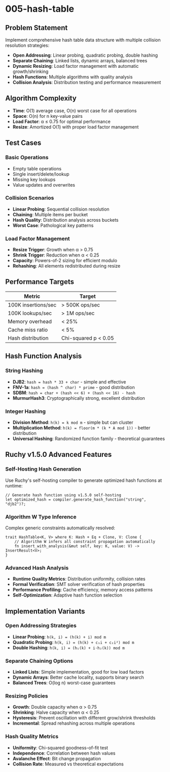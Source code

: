 # 005-hash-table

## Problem Statement

Implement comprehensive hash table data structure with multiple collision resolution strategies:
- **Open Addressing**: Linear probing, quadratic probing, double hashing
- **Separate Chaining**: Linked lists, dynamic arrays, balanced trees
- **Dynamic Resizing**: Load factor management with automatic growth/shrinking
- **Hash Functions**: Multiple algorithms with quality analysis
- **Collision Analysis**: Distribution testing and performance measurement

## Algorithm Complexity

- **Time**: O(1) average case, O(n) worst case for all operations
- **Space**: O(n) for n key-value pairs
- **Load Factor**: α ≤ 0.75 for optimal performance
- **Resize**: Amortized O(1) with proper load factor management

## Test Cases

### Basic Operations
- Empty table operations
- Single insert/delete/lookup
- Missing key lookups
- Value updates and overwrites

### Collision Scenarios
- **Linear Probing**: Sequential collision resolution
- **Chaining**: Multiple items per bucket
- **Hash Quality**: Distribution analysis across buckets
- **Worst Case**: Pathological key patterns

### Load Factor Management
- **Resize Trigger**: Growth when α > 0.75
- **Shrink Trigger**: Reduction when α < 0.25
- **Capacity**: Powers-of-2 sizing for efficient modulo
- **Rehashing**: All elements redistributed during resize

## Performance Targets

| Metric | Target |
|--------|---------|
| 100K insertions/sec | > 500K ops/sec |
| 100K lookups/sec | > 1M ops/sec |  
| Memory overhead | < 25% |
| Cache miss ratio | < 5% |
| Hash distribution | Chi-squared p < 0.05 |

## Hash Function Analysis

### String Hashing
- **DJB2**: `hash = hash * 33 + char` - simple and effective
- **FNV-1a**: `hash = (hash ^ char) * prime` - good distribution  
- **SDBM**: `hash = char + (hash << 6) + (hash << 16) - hash`
- **MurmurHash3**: Cryptographically strong, excellent distribution

### Integer Hashing
- **Division Method**: `h(k) = k mod m` - simple but can cluster
- **Multiplication Method**: `h(k) = floor(m * (k * A mod 1))` - better distribution
- **Universal Hashing**: Randomized function family - theoretical guarantees

## Ruchy v1.5.0 Advanced Features

### Self-Hosting Hash Generation
Use Ruchy's self-hosting compiler to generate optimized hash functions at runtime:
```ruchy
// Generate hash function using v1.5.0 self-hosting
let optimized_hash = compiler.generate_hash_function("string", "djb2")?;
```

### Algorithm W Type Inference
Complex generic constraints automatically resolved:
```ruchy
trait HashTable<K, V> where K: Hash + Eq + Clone, V: Clone {
    // Algorithm W infers all constraint propagation automatically
    fn insert_with_analysis(&mut self, key: K, value: V) -> InsertResult<V>;
}
```

### Advanced Hash Analysis
- **Runtime Quality Metrics**: Distribution uniformity, collision rates
- **Formal Verification**: SMT solver verification of hash properties
- **Performance Profiling**: Cache efficiency, memory access patterns
- **Self-Optimization**: Adaptive hash function selection

## Implementation Variants

### Open Addressing Strategies
- **Linear Probing**: `h(k, i) = (h(k) + i) mod m`
- **Quadratic Probing**: `h(k, i) = (h(k) + c₁i + c₂i²) mod m`
- **Double Hashing**: `h(k, i) = (h₁(k) + i·h₂(k)) mod m`

### Separate Chaining Options
- **Linked Lists**: Simple implementation, good for low load factors
- **Dynamic Arrays**: Better cache locality, supports binary search
- **Balanced Trees**: O(log n) worst-case guarantees

### Resizing Policies
- **Growth**: Double capacity when α > 0.75
- **Shrinking**: Halve capacity when α < 0.25  
- **Hysteresis**: Prevent oscillation with different grow/shrink thresholds
- **Incremental**: Spread rehashing across multiple operations

### Hash Quality Metrics
- **Uniformity**: Chi-squared goodness-of-fit test
- **Independence**: Correlation between hash values
- **Avalanche Effect**: Bit change propagation
- **Collision Rate**: Measured vs theoretical expectations